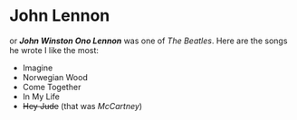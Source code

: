 
# John Lennon
or ***John Winston Ono Lennon*** was one of *The Beatles*.
Here are the songs he wrote I like the most:
* Imagine
* Norwegian Wood
* Come Together
* In My Life
* <s>Hey Jude</s> (that was *McCartney*)
